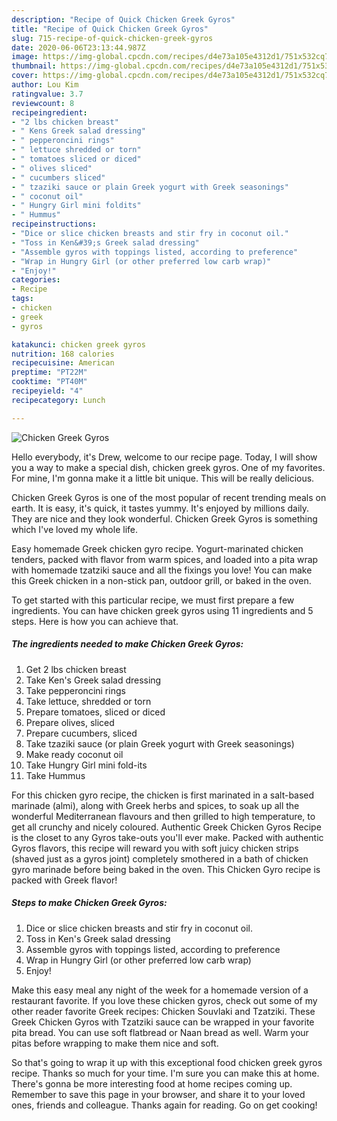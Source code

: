 ```yaml
---
description: "Recipe of Quick Chicken Greek Gyros"
title: "Recipe of Quick Chicken Greek Gyros"
slug: 715-recipe-of-quick-chicken-greek-gyros
date: 2020-06-06T23:13:44.987Z
image: https://img-global.cpcdn.com/recipes/d4e73a105e4312d1/751x532cq70/chicken-greek-gyros-recipe-main-photo.jpg
thumbnail: https://img-global.cpcdn.com/recipes/d4e73a105e4312d1/751x532cq70/chicken-greek-gyros-recipe-main-photo.jpg
cover: https://img-global.cpcdn.com/recipes/d4e73a105e4312d1/751x532cq70/chicken-greek-gyros-recipe-main-photo.jpg
author: Lou Kim
ratingvalue: 3.7
reviewcount: 8
recipeingredient:
- "2 lbs chicken breast"
- " Kens Greek salad dressing"
- " pepperoncini rings"
- " lettuce shredded or torn"
- " tomatoes sliced or diced"
- " olives sliced"
- " cucumbers sliced"
- " tzaziki sauce or plain Greek yogurt with Greek seasonings"
- " coconut oil"
- " Hungry Girl mini foldits"
- " Hummus"
recipeinstructions:
- "Dice or slice chicken breasts and stir fry in coconut oil."
- "Toss in Ken&#39;s Greek salad dressing"
- "Assemble gyros with toppings listed, according to preference"
- "Wrap in Hungry Girl (or other preferred low carb wrap)"
- "Enjoy!"
categories:
- Recipe
tags:
- chicken
- greek
- gyros

katakunci: chicken greek gyros 
nutrition: 168 calories
recipecuisine: American
preptime: "PT22M"
cooktime: "PT40M"
recipeyield: "4"
recipecategory: Lunch

---
```



![Chicken Greek Gyros](https://img-global.cpcdn.com/recipes/d4e73a105e4312d1/751x532cq70/chicken-greek-gyros-recipe-main-photo.jpg)

Hello everybody, it's Drew, welcome to our recipe page. Today, I will show you a way to make a special dish, chicken greek gyros. One of my favorites. For mine, I'm gonna make it a little bit unique. This will be really delicious.

Chicken Greek Gyros is one of the most popular of recent trending meals on earth. It is easy, it's quick, it tastes yummy. It's enjoyed by millions daily. They are nice and they look wonderful. Chicken Greek Gyros is something which I've loved my whole life.

Easy homemade Greek chicken gyro recipe. Yogurt-marinated chicken tenders, packed with flavor from warm spices, and loaded into a pita wrap with homemade tzatziki sauce and all the fixings you love! You can make this Greek chicken in a non-stick pan, outdoor grill, or baked in the oven.


To get started with this particular recipe, we must first prepare a few ingredients. You can have chicken greek gyros using 11 ingredients and 5 steps. Here is how you can achieve that.

<!--inarticleads1-->

##### The ingredients needed to make Chicken Greek Gyros:

1. Get 2 lbs chicken breast
1. Take  Ken&#39;s Greek salad dressing
1. Take  pepperoncini rings
1. Take  lettuce, shredded or torn
1. Prepare  tomatoes, sliced or diced
1. Prepare  olives, sliced
1. Prepare  cucumbers, sliced
1. Take  tzaziki sauce (or plain Greek yogurt with Greek seasonings)
1. Make ready  coconut oil
1. Take  Hungry Girl mini fold-its
1. Take  Hummus


For this chicken gyro recipe, the chicken is first marinated in a salt-based marinade (almi), along with Greek herbs and spices, to soak up all the wonderful Mediterranean flavours and then grilled to high temperature, to get all crunchy and nicely coloured. Authentic Greek Chicken Gyros Recipe is the closet to any Gyros take-outs you&#39;ll ever make. Packed with authentic Gyros flavors, this recipe will reward you with soft juicy chicken strips (shaved just as a gyros joint) completely smothered in a bath of chicken gyro marinade before being baked in the oven. This Chicken Gyro recipe is packed with Greek flavor! 

<!--inarticleads2-->

##### Steps to make Chicken Greek Gyros:

1. Dice or slice chicken breasts and stir fry in coconut oil.
1. Toss in Ken&#39;s Greek salad dressing
1. Assemble gyros with toppings listed, according to preference
1. Wrap in Hungry Girl (or other preferred low carb wrap)
1. Enjoy!


Make this easy meal any night of the week for a homemade version of a restaurant favorite. If you love these chicken gyros, check out some of my other reader favorite Greek recipes: Chicken Souvlaki and Tzatziki. These Greek Chicken Gyros with Tzatziki sauce can be wrapped in your favorite pita bread. You can use soft flatbread or Naan bread as well. Warm your pitas before wrapping to make them nice and soft. 

So that's going to wrap it up with this exceptional food chicken greek gyros recipe. Thanks so much for your time. I'm sure you can make this at home. There's gonna be more interesting food at home recipes coming up. Remember to save this page in your browser, and share it to your loved ones, friends and colleague. Thanks again for reading. Go on get cooking!
